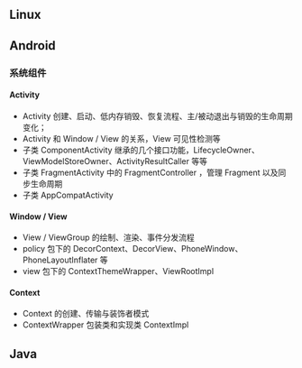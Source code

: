 
## Linux

## Android

### 系统组件

#### Activity

- Activity 创建、启动、低内存销毁、恢复流程、主/被动退出与销毁的生命周期变化；
- Activity 和 Window / View 的关系，View 可见性检测等
- 子类 ComponentActivity 继承的几个接口功能，LifecycleOwner、ViewModelStoreOwner、ActivityResultCaller 等等
- 子类 FragmentActivity 中的 FragmentController ，管理 Fragment 以及同步生命周期
- 子类 AppCompatActivity

#### Window / View

- View / ViewGroup 的绘制、渲染、事件分发流程
- policy 包下的 DecorContext、DecorView、PhoneWindow、PhoneLayoutInflater 等
- view 包下的 ContextThemeWrapper、ViewRootImpl

#### Context

- Context 的创建、传输与装饰者模式
- ContextWrapper 包装类和实现类 ContextImpl

## Java